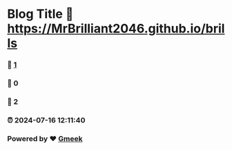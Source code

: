 # Blog Title :link: https://MrBrilliant2046.github.io/brills
### :page_facing_up: [1](https://MrBrilliant2046.github.io/brills.github.io/tag.html) 
### :speech_balloon: 0 
### :hibiscus: 2 
### :alarm_clock: 2024-07-16 12:11:40 
### Powered by :heart: [Gmeek](https://github.com/Meekdai/Gmeek)
